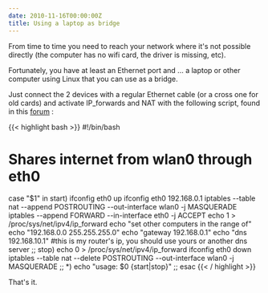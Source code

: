 ```yaml
---
date: 2010-11-16T00:00:00Z
title: Using a laptop as bridge
---
```


From time to time you need to reach your network where it's not possible directly (the computer has no wifi card, the driver is missing, etc).

Fortunately, you have at least an Ethernet port and ... a laptop or other computer using Linux that you can use as a bridge.

Just connect the 2 devices with a regular Ethernet cable (or a cross one for old cards) and activate IP_forwards and NAT with the following script, found in this [forum](https://bbs.archlinux.org/viewtopic.php?pid=671501) :

{{< highlight bash >}}
#!/bin/bash
# Shares internet from wlan0 through eth0

case "$1" in 
    start)
        ifconfig eth0 up
        ifconfig eth0 192.168.0.1
        iptables --table nat --append POSTROUTING --out-interface wlan0 -j MASQUERADE
        iptables --append FORWARD --in-interface eth0 -j ACCEPT
        echo 1 > /proc/sys/net/ipv4/ip_forward
        echo "set other computers in the range of"
        echo "192.168.0.0 255.255.255.0"
        echo "gateway 192.168.0.1"
        echo "dns 192.168.10.1"  #this is my router's ip, you should use yours or another dns server
        ;;
    stop)
        echo 0 > /proc/sys/net/ipv4/ip_forward
        ifconfig eth0 down
        iptables --table nat --delete POSTROUTING --out-interface wlan0 -j MASQUERADE
        ;;
    *)
        echo "usage: $0 {start|stop}"
        ;;
esac
{{< / highlight >}}

That's it.

